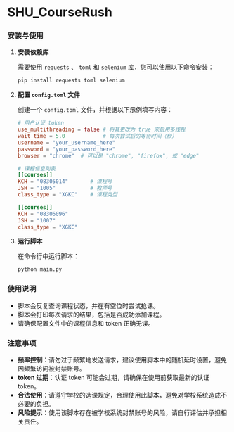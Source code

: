 # SHU_CourseRush

### 安装与使用

1. **安装依赖库**

   需要使用 `requests` 、 `toml` 和 `selenium` 库，您可以使用以下命令安装：

   ```sh
   pip install requests toml selenium
   ```

2. **配置 `config.toml` 文件**

   创建一个 `config.toml` 文件，并根据以下示例填写内容：

   ```toml
   # 用户认证 token
   use_multithreading = false # 将其更改为 true 来启用多线程
   wait_time = 5.0            # 每次尝试后的等待时间（秒）
   username = "your_username_here"
   password = "your_password_here"
   browser = "chrome"  # 可以是 "chrome", "firefox", 或 "edge"

   # 课程信息列表
   [[courses]]
   KCH = "08305014"       # 课程号
   JSH = "1005"           # 教师号
   class_type = "XGKC"    # 课程类型

   [[courses]]
   KCH = "08306096"
   JSH = "1007"
   class_type = "XGKC"
   ```

3. **运行脚本**

   在命令行中运行脚本：

   ```sh
   python main.py
   ```

### 使用说明

- 脚本会反复查询课程状态，并在有空位时尝试抢课。
- 脚本会打印每次请求的结果，包括是否成功添加课程。
- 请确保配置文件中的课程信息和 token 正确无误。

### 注意事项

- **频率控制**：请勿过于频繁地发送请求，建议使用脚本中的随机延时设置，避免因频繁访问被封禁账号。
- **token 过期**：认证 token 可能会过期，请确保在使用前获取最新的认证 token。
- **合法使用**：请遵守学校的选课规定，合理使用此脚本，避免对学校系统造成不必要的负担。
- **风险提示**：使用该脚本存在被学校系统封禁账号的风险，请自行评估并承担相关责任。
